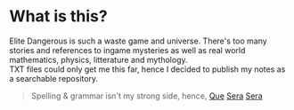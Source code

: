 # What is this?
Elite Dangerous is such a waste game and universe. There's too many stories and references to ingame mysteries as well as real world mathematics, physics, litterature and mythology.  
TXT files could only get me this far, hence I decided to publish my notes as a searchable repository.



> Spelling & grammar isn't my strong side, hence, [Que](https://www.youtube.com/watch?v=edelWaQ1bng) [Sera](https://www.youtube.com/watch?v=Vbn7e-KM-NA) [Sera](https://www.youtube.com/watch?v=Wy89v5VaYKE)  